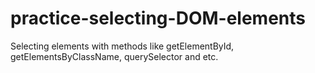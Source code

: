 # practice-selecting-DOM-elements
 Selecting elements with methods like getElementById, getElementsByClassName, querySelector and etc.
